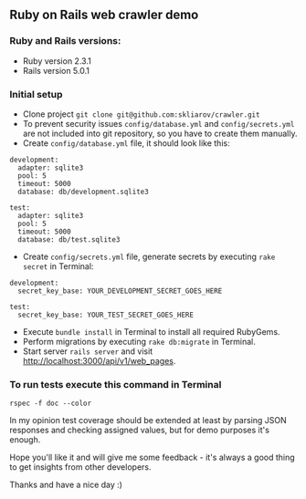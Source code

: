 ## Ruby on Rails web crawler demo

### Ruby and Rails versions:

* Ruby version 2.3.1
* Rails version 5.0.1

### Initial setup

* Clone project `git clone git@github.com:skliarov/crawler.git`
* To prevent security issues `config/database.yml` and `config/secrets.yml` are not included into git repository, so you have to create them manually.
* Create `config/database.yml` file, it should look like this:
```
development:
  adapter: sqlite3
  pool: 5
  timeout: 5000
  database: db/development.sqlite3
  
test:
  adapter: sqlite3
  pool: 5
  timeout: 5000
  database: db/test.sqlite3
```
* Create `config/secrets.yml` file, generate secrets by executing `rake secret` in Terminal:
```
development:
  secret_key_base: YOUR_DEVELOPMENT_SECRET_GOES_HERE
  
test:
  secret_key_base: YOUR_TEST_SECRET_GOES_HERE
```
* Execute `bundle install` in Terminal to install all required RubyGems.
* Perform migrations by executing `rake db:migrate` in Terminal.
* Start server `rails server` and visit [http://localhost:3000/api/v1/web_pages](http://localhost:3000/api/v1/web_pages).

### To run tests execute this command in Terminal

```
rspec -f doc --color
```

In my opinion test coverage should be extended at least by parsing JSON responses and checking assigned values, but for demo purposes it's enough.

Hope you'll like it and will give me some feedback - it's always a good thing to get insights from other developers.

Thanks and have a nice day :)
